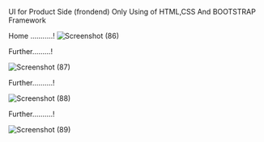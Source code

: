 UI for Product Side (frondend) Only Using of HTML,CSS And BOOTSTRAP Framework

Home ...........!
![Screenshot (86)](https://github.com/GokulMekul/product-UI/assets/113968152/f4497d95-5334-42db-a0e6-6f37376de783)

Further.........!

![Screenshot (87)](https://github.com/GokulMekul/product-UI/assets/113968152/13f4506f-61b2-472c-be7b-6a5ffded5015)

Further..........!

![Screenshot (88)](https://github.com/GokulMekul/product-UI/assets/113968152/61dd0309-6e69-4154-abf1-b9033d08a928)

Further..........!

![Screenshot (89)](https://github.com/GokulMekul/product-UI/assets/113968152/05fc2164-3060-4ef7-a2c7-e21bbfa6f810)





